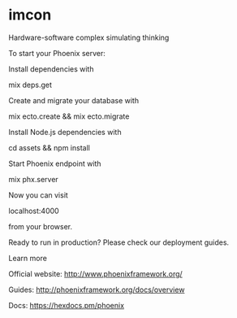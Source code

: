 # imcon
Hardware-software complex simulating thinking

To start your Phoenix server:

Install dependencies with

mix deps.get

Create and migrate your database with

mix ecto.create && mix ecto.migrate

Install Node.js dependencies with

cd assets && npm install

Start Phoenix endpoint with

mix phx.server

Now you can visit

localhost:4000

from your browser.

Ready to run in production? Please check our deployment guides.

Learn more

Official website: http://www.phoenixframework.org/

Guides: http://phoenixframework.org/docs/overview

Docs: https://hexdocs.pm/phoenix
